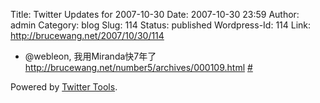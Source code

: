 Title: Twitter Updates for 2007-10-30
Date: 2007-10-30 23:59
Author: admin
Category: blog
Slug: 114
Status: published
Wordpress-Id: 114
Link: http://brucewang.net/2007/10/30/114

-   @webleon, 我用Miranda快7年了
    <http://brucewang.net/number5/archives/000109.html>
    [\#](http://twitter.com/number5/statuses/375535982)

Powered by [Twitter Tools](http://alexking.org/projects/wordpress).
